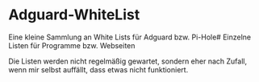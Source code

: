 # Adguard-WhiteList

Eine kleine Sammlung an White Lists für Adguard bzw. Pi-Hole#
Einzelne Listen für Programme bzw. Webseiten

Die Listen werden nicht regelmäßig gewartet, sondern eher nach Zufall, wenn mir selbst auffällt, dass etwas nicht funktioniert.
